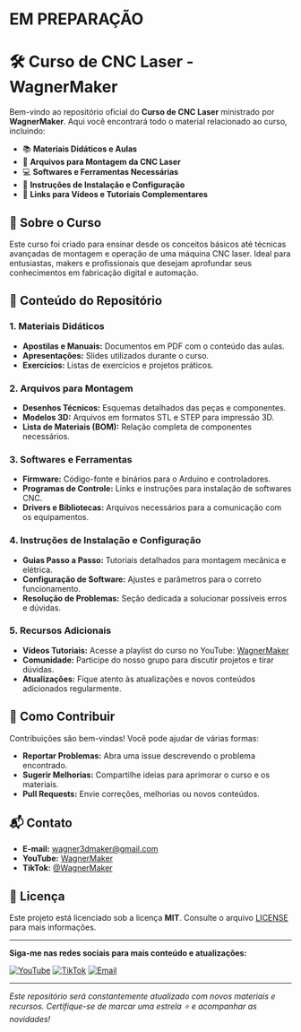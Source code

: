 # EM PREPARAÇÃO
# 🛠 Curso de CNC Laser - WagnerMaker

Bem-vindo ao repositório oficial do **Curso de CNC Laser** ministrado por **WagnerMaker**. Aqui você encontrará todo o material relacionado ao curso, incluindo:

- 📚 **Materiais Didáticos e Aulas**
- 🔧 **Arquivos para Montagem da CNC Laser**
- 💻 **Softwares e Ferramentas Necessárias**
- 📝 **Instruções de Instalação e Configuração**
- 🎥 **Links para Vídeos e Tutoriais Complementares**

## 📖 Sobre o Curso

Este curso foi criado para ensinar desde os conceitos básicos até técnicas avançadas de montagem e operação de uma máquina CNC laser. Ideal para entusiastas, makers e profissionais que desejam aprofundar seus conhecimentos em fabricação digital e automação.

## 📂 Conteúdo do Repositório

### 1. Materiais Didáticos

- **Apostilas e Manuais:** Documentos em PDF com o conteúdo das aulas.
- **Apresentações:** Slides utilizados durante o curso.
- **Exercícios:** Listas de exercícios e projetos práticos.

### 2. Arquivos para Montagem

- **Desenhos Técnicos:** Esquemas detalhados das peças e componentes.
- **Modelos 3D:** Arquivos em formatos STL e STEP para impressão 3D.
- **Lista de Materiais (BOM):** Relação completa de componentes necessários.

### 3. Softwares e Ferramentas

- **Firmware:** Código-fonte e binários para o Arduino e controladores.
- **Programas de Controle:** Links e instruções para instalação de softwares CNC.
- **Drivers e Bibliotecas:** Arquivos necessários para a comunicação com os equipamentos.

### 4. Instruções de Instalação e Configuração

- **Guias Passo a Passo:** Tutoriais detalhados para montagem mecânica e elétrica.
- **Configuração de Software:** Ajustes e parâmetros para o correto funcionamento.
- **Resolução de Problemas:** Seção dedicada a solucionar possíveis erros e dúvidas.

### 5. Recursos Adicionais

- **Vídeos Tutoriais:** Acesse a playlist do curso no YouTube: [WagnerMaker](https://www.youtube.com/@wagnermaker)
- **Comunidade:** Participe do nosso grupo para discutir projetos e tirar dúvidas.
- **Atualizações:** Fique atento às atualizações e novos conteúdos adicionados regularmente.

## 🤝 Como Contribuir

Contribuições são bem-vindas! Você pode ajudar de várias formas:

- **Reportar Problemas:** Abra uma issue descrevendo o problema encontrado.
- **Sugerir Melhorias:** Compartilhe ideias para aprimorar o curso e os materiais.
- **Pull Requests:** Envie correções, melhorias ou novos conteúdos.

## 📬 Contato

- **E-mail:** [wagner3dmaker@gmail.com](mailto:wagner3dmaker@gmail.com)
- **YouTube:** [WagnerMaker](https://www.youtube.com/@wagnermaker)
- **TikTok:** [@WagnerMaker](https://www.tiktok.com/@WagnerMaker)

## 📄 Licença

Este projeto está licenciado sob a licença **MIT**. Consulte o arquivo [LICENSE](LICENSE) para mais informações.

---

**Siga-me nas redes sociais para mais conteúdo e atualizações:**

[![YouTube](https://img.shields.io/badge/YouTube-FF0000?style=for-the-badge&logo=youtube&logoColor=white)](https://www.youtube.com/@wagnermaker)
[![TikTok](https://img.shields.io/badge/TikTok-000000?style=for-the-badge&logo=tiktok&logoColor=white)](https://www.tiktok.com/@WagnerMaker)
[![Email](https://img.shields.io/badge/Email-D14836?style=for-the-badge&logo=gmail&logoColor=white)](mailto:wagner3dmaker@gmail.com)

---

*Este repositório será constantemente atualizado com novos materiais e recursos. Certifique-se de marcar uma estrela ⭐ e acompanhar as novidades!*
